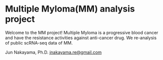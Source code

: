 # Multiple Myloma(MM) analysis project
 
Welcome to the MM project! 
Multiple Myloma is a progressive blood cancer and have the resistance activities against anti-cancer drug.
We re-analysis of public scRNA-seq data of MM.


Jun Nakayama, Ph.D.
jnakayama.re@gmail.com

